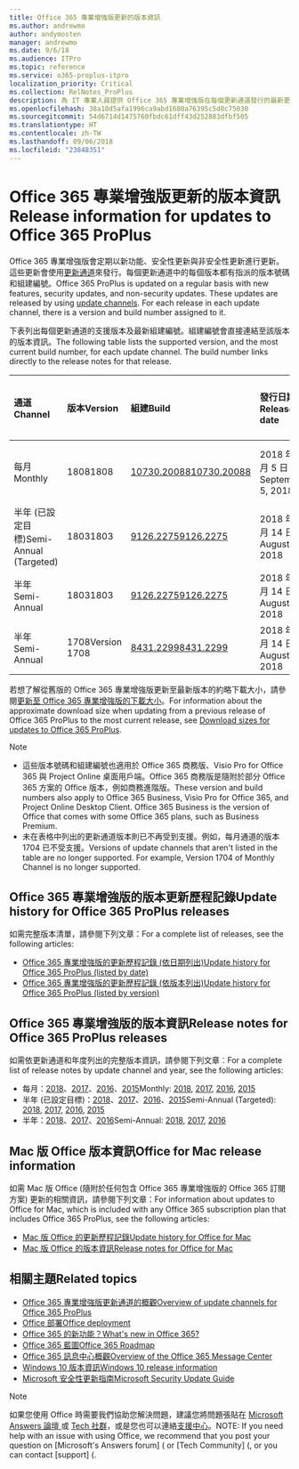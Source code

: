 ```yaml
---
title: Office 365 專業增強版更新的版本資訊
ms.author: andrewmo
author: andymosten
manager: andrewmo
ms.date: 9/6/18
ms.audience: ITPro
ms.topic: reference
ms.service: o365-proplus-itpro
localization_priority: Critical
ms.collection: RelNotes_ProPlus
description: 為 IT 專業人員提供 Office 365 專業增強版在每個更新通道發行的最新更新清單，以及版本資訊和更新歷程記錄的連結
ms.openlocfilehash: 38a10d5afa1996ca9abd1680a76395c5d8c75030
ms.sourcegitcommit: 54d6714d1475760fbdc61dff43d252883dfbf505
ms.translationtype: HT
ms.contentlocale: zh-TW
ms.lasthandoff: 09/06/2018
ms.locfileid: "23848351"
---
```

# <a name="release-information-for-updates-to-office-365-proplus"></a><span data-ttu-id="d941e-103">Office 365 專業增強版更新的版本資訊</span><span class="sxs-lookup"><span data-stu-id="d941e-103">Release information for updates to Office 365 ProPlus</span></span>

<span data-ttu-id="d941e-p101">Office 365 專業增強版會定期以新功能、安全性更新與非安全性更新進行更新。這些更新會使用[更新通道](https://docs.microsoft.com/DeployOffice/overview-of-update-channels-for-office-365-proplus)來發行。每個更新通道中的每個版本都有指派的版本號碼和組建編號。</span><span class="sxs-lookup"><span data-stu-id="d941e-p101">Office 365 ProPlus is updated on a regular basis with new features, security updates, and non-security updates. These updates are released by using [update channels](https://docs.microsoft.com/DeployOffice/overview-of-update-channels-for-office-365-proplus). For each release in each update channel, there is a version and build number assigned to it.</span></span> 

<span data-ttu-id="d941e-p102">下表列出每個更新通道的支援版本及最新組建編號。組建編號會直接連結至該版本的版本資訊。</span><span class="sxs-lookup"><span data-stu-id="d941e-p102">The following table lists the supported version, and the most current build number, for each update channel. The build number links directly to the release notes for that release.</span></span> 

  
|<span data-ttu-id="d941e-109">**通道**</span><span class="sxs-lookup"><span data-stu-id="d941e-109">**Channel**</span></span>|<span data-ttu-id="d941e-110">**版本**</span><span class="sxs-lookup"><span data-stu-id="d941e-110">**Version**</span></span>|<span data-ttu-id="d941e-111">**組建**</span><span class="sxs-lookup"><span data-stu-id="d941e-111">**Build**</span></span>|<span data-ttu-id="d941e-112">**發行日期**</span><span class="sxs-lookup"><span data-stu-id="d941e-112">**Release date**</span></span>|<span data-ttu-id="d941e-113">**支援之前的版本**</span><span class="sxs-lookup"><span data-stu-id="d941e-113">**Version supported until**</span></span>|
|:-----|:-----|:-----|:-----|:-----|
|<span data-ttu-id="d941e-114">每月</span><span class="sxs-lookup"><span data-stu-id="d941e-114">Monthly</span></span>  <br/> |<span data-ttu-id="d941e-115">1808</span><span class="sxs-lookup"><span data-stu-id="d941e-115">1808</span></span>  <br/> |[<span data-ttu-id="d941e-116">10730.20088</span><span class="sxs-lookup"><span data-stu-id="d941e-116">10730.20088</span></span>](monthly-channel-2018.md#version-1808-september-5)  <br/> | <span data-ttu-id="d941e-117">2018 年 9 月 5 日</span><span class="sxs-lookup"><span data-stu-id="d941e-117">September 5, 2018</span></span>  <br/> |<span data-ttu-id="d941e-118">版本 1809 發行日期</span><span class="sxs-lookup"><span data-stu-id="d941e-118">Version 1808 is released</span></span> <br/>|
|<span data-ttu-id="d941e-119">半年 (已設定目標)</span><span class="sxs-lookup"><span data-stu-id="d941e-119">Semi-Annual (Targeted)</span></span>  <br/> |<span data-ttu-id="d941e-120">1803</span><span class="sxs-lookup"><span data-stu-id="d941e-120">1803</span></span>  <br/> |[<span data-ttu-id="d941e-121">9126.2275</span><span class="sxs-lookup"><span data-stu-id="d941e-121">9126.2275</span></span>](semi-annual-channel-targeted-2018.md#version-1803-august-14)  <br/> | <span data-ttu-id="d941e-122">2018 年 8 月 14 日</span><span class="sxs-lookup"><span data-stu-id="d941e-122">August 14, 2018</span></span>  <br/> | <span data-ttu-id="d941e-123">2018 年 9 月 11 日</span><span class="sxs-lookup"><span data-stu-id="d941e-123">September 11, 2018</span></span> <br/>|
|<span data-ttu-id="d941e-124">半年</span><span class="sxs-lookup"><span data-stu-id="d941e-124">Semi-Annual</span></span> <br/> |<span data-ttu-id="d941e-125">1803</span><span class="sxs-lookup"><span data-stu-id="d941e-125">1803</span></span>  <br/> | [<span data-ttu-id="d941e-126">9126.2275</span><span class="sxs-lookup"><span data-stu-id="d941e-126">9126.2275</span></span>](semi-annual-channel-2018.md#version-1803-august-14) <br/> | <span data-ttu-id="d941e-127">2018 年 8 月 14 日</span><span class="sxs-lookup"><span data-stu-id="d941e-127">August 14, 2018</span></span>  <br/> | <span data-ttu-id="d941e-128">2019 年 9 月 10 日</span><span class="sxs-lookup"><span data-stu-id="d941e-128">September 10, 2019</span></span> <br/>|
|<span data-ttu-id="d941e-129">半年</span><span class="sxs-lookup"><span data-stu-id="d941e-129">Semi-Annual</span></span> <br/> |<span data-ttu-id="d941e-130">1708</span><span class="sxs-lookup"><span data-stu-id="d941e-130">Version 1708</span></span>  <br/> |[<span data-ttu-id="d941e-131">8431.2299</span><span class="sxs-lookup"><span data-stu-id="d941e-131">8431.2299</span></span>](semi-annual-channel-2018.md#version-1708-august-14)  <br/> | <span data-ttu-id="d941e-132">2018 年 8 月 14 日</span><span class="sxs-lookup"><span data-stu-id="d941e-132">August 14, 2018</span></span>  <br/> | <span data-ttu-id="d941e-133">2019 年 3 月 12 日</span><span class="sxs-lookup"><span data-stu-id="d941e-133">March 12, 2019</span></span> <br/>|

<span data-ttu-id="d941e-134">若想了解從舊版的 Office 365 專業增強版更新至最新版本的約略下載大小，請參閱[更新至 Office 365 專業增強版的下載大小](download-sizes-office365-proplus-updates.md)。</span><span class="sxs-lookup"><span data-stu-id="d941e-134">For information about the approximate download size when updating from a previous release of Office 365 ProPlus to the most current release, see [Download sizes for updates to Office 365 ProPlus](download-sizes-office365-proplus-updates.md).</span></span>

> [!NOTE]
> - <span data-ttu-id="d941e-p103">這些版本號碼和組建編號也適用於 Office 365 商務版、Visio Pro for Office 365 與 Project Online 桌面用戶端。Office 365 商務版是隨附於部分 Office 365 方案的 Office 版本，例如商務進階版。</span><span class="sxs-lookup"><span data-stu-id="d941e-p103">These version and build numbers also apply to Office 365 Business, Visio Pro for Office 365, and Project Online Desktop Client. Office 365 Business is the version of Office that comes with some Office 365 plans, such as Business Premium.</span></span>
> - <span data-ttu-id="d941e-p104">未在表格中列出的更新通道版本則已不再受到支援。例如，每月通道的版本 1704 已不受支援。</span><span class="sxs-lookup"><span data-stu-id="d941e-p104">Versions of update channels that aren't listed in the table are no longer supported. For example, Version 1704 of Monthly Channel is no longer supported.</span></span> 


## <a name="update-history-for-office-365-proplus-releases"></a><span data-ttu-id="d941e-139">Office 365 專業增強版的版本更新歷程記錄</span><span class="sxs-lookup"><span data-stu-id="d941e-139">Update history for Office 365 ProPlus releases</span></span>

<span data-ttu-id="d941e-140">如需完整版本清單，請參閱下列文章：</span><span class="sxs-lookup"><span data-stu-id="d941e-140">For a complete list of releases, see the following articles:</span></span>
 - [<span data-ttu-id="d941e-141">Office 365 專業增強版的更新歷程記錄 (依日期列出)</span><span class="sxs-lookup"><span data-stu-id="d941e-141">Update history for Office 365 ProPlus (listed by date)</span></span>](update-history-office365-proplus-by-date.md)
 - [<span data-ttu-id="d941e-142">Office 365 專業增強版的更新歷程記錄 (依版本列出)</span><span class="sxs-lookup"><span data-stu-id="d941e-142">Update history for Office 365 ProPlus (listed by version)</span></span>](update-history-office365-proplus-by-version.md)

## <a name="release-notes-for-office-365-proplus-releases"></a><span data-ttu-id="d941e-143">Office 365 專業增強版的版本資訊</span><span class="sxs-lookup"><span data-stu-id="d941e-143">Release notes for Office 365 ProPlus releases</span></span>

<span data-ttu-id="d941e-144">如需依更新通道和年度列出的完整版本資訊，請參閱下列文章︰</span><span class="sxs-lookup"><span data-stu-id="d941e-144">For a complete list of release notes by update channel and year, see the following articles:</span></span>
 - <span data-ttu-id="d941e-145">每月：[2018](monthly-channel-2018.md)、[2017](monthly-channel-2017.md)、[2016](monthly-channel-2016.md)、[2015](monthly-channel-2015.md)</span><span class="sxs-lookup"><span data-stu-id="d941e-145">Monthly: [2018](monthly-channel-2018.md), [2017](monthly-channel-2017.md), [2016](monthly-channel-2016.md), [2015](monthly-channel-2015.md)</span></span>
 - <span data-ttu-id="d941e-146">半年 (已設定目標)：[2018](semi-annual-channel-targeted-2018.md)、[2017](semi-annual-channel-targeted-2017.md)、[2016](semi-annual-channel-targeted-2016.md)、[2015](semi-annual-channel-targeted-2015.md)</span><span class="sxs-lookup"><span data-stu-id="d941e-146">Semi-Annual (Targeted): [2018](semi-annual-channel-targeted-2018.md), [2017](semi-annual-channel-targeted-2017.md), [2016](semi-annual-channel-targeted-2016.md), [2015](semi-annual-channel-targeted-2015.md)</span></span>
 - <span data-ttu-id="d941e-147">半年：[2018](semi-annual-channel-2018.md)、[2017](semi-annual-channel-2017.md)、[2016](semi-annual-channel-2016.md)</span><span class="sxs-lookup"><span data-stu-id="d941e-147">Semi-Annual: [2018](semi-annual-channel-2018.md), [2017](semi-annual-channel-2017.md), [2016](semi-annual-channel-2016.md)</span></span>

## <a name="office-for-mac-release-information"></a><span data-ttu-id="d941e-148">Mac 版 Office 版本資訊</span><span class="sxs-lookup"><span data-stu-id="d941e-148">Office for Mac release information</span></span>

<span data-ttu-id="d941e-149">如需 Mac 版 Office (隨附於任何包含 Office 365 專業增強版的 Office 365 訂閱方案) 更新的相關資訊，請參閱下列文章：</span><span class="sxs-lookup"><span data-stu-id="d941e-149">For information about updates to Office for Mac, which is included with any Office 365 subscription plan that includes Office 365 ProPlus, see the following articles:</span></span>
 - [<span data-ttu-id="d941e-150">Mac 版 Office 的更新歷程記錄</span><span class="sxs-lookup"><span data-stu-id="d941e-150">Update history for Office for Mac</span></span>](update-history-office-for-mac.md)
 - [<span data-ttu-id="d941e-151">Mac 版 Office 的版本資訊</span><span class="sxs-lookup"><span data-stu-id="d941e-151">Release notes for Office for Mac</span></span>](release-notes-office-for-mac.md)


## <a name="related-topics"></a><span data-ttu-id="d941e-152">相關主題</span><span class="sxs-lookup"><span data-stu-id="d941e-152">Related topics</span></span>

- [<span data-ttu-id="d941e-153">Office 365 專業增強版更新通道的概觀</span><span class="sxs-lookup"><span data-stu-id="d941e-153">Overview of update channels for Office 365 ProPlus</span></span>](https://docs.microsoft.com/DeployOffice/overview-of-update-channels-for-office-365-proplus)
- [<span data-ttu-id="d941e-154">Office 部署</span><span class="sxs-lookup"><span data-stu-id="d941e-154">Office deployment</span></span>](https://docs.microsoft.com/deployoffice/)
- [<span data-ttu-id="d941e-155">Office 365 的新功能？</span><span class="sxs-lookup"><span data-stu-id="d941e-155">What's new in Office 365?</span></span>](https://support.office.com/article/95c8d81d-08ba-42c1-914f-bca4603e1426)
- [<span data-ttu-id="d941e-156">Office 365 藍圖</span><span class="sxs-lookup"><span data-stu-id="d941e-156">Office 365 Roadmap</span></span>](https://products.office.com/business/office-365-roadmap)
- [<span data-ttu-id="d941e-157">Office 365 訊息中心概觀</span><span class="sxs-lookup"><span data-stu-id="d941e-157">Overview of the Office 365 Message Center</span></span>](https://support.office.com/article/38fb3333-bfcc-4340-a37b-deda509c2093)
- [<span data-ttu-id="d941e-158">Windows 10 版本資訊</span><span class="sxs-lookup"><span data-stu-id="d941e-158">Windows 10 release information</span></span>](https://www.microsoft.com/itpro/windows-10/release-information)
- [<span data-ttu-id="d941e-159">Microsoft 安全性更新指南</span><span class="sxs-lookup"><span data-stu-id="d941e-159">Microsoft Security Update Guide</span></span>](https://portal.msrc.microsoft.com/)

> [!NOTE]
> <span data-ttu-id="d941e-160">如果您使用 Office 時需要我們協助您解決問題，建議您將問題張貼在 [Microsoft Answers 論壇 ](https://answers.microsoft.com/) 或 [Tech 社群](https://techcommunity.microsoft.com/)，或是您也可以連絡[支援中心](https://support.microsoft.com/contactus)。</span><span class="sxs-lookup"><span data-stu-id="d941e-160">NOTE: If you need help with an issue with using Office, we recommend that you post your question on [Microsoft's Answers forum] ([](https://answers.microsoft.com/) or [Tech Community] ([](https://techcommunity.microsoft.com/), or you can contact [support] ([](https://support.microsoft.com/contactus).</span></span>

